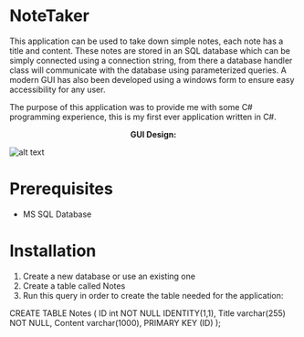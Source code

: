 # NoteTaker
This application can be used to take down simple notes, each note has a title and content. These notes are stored in an SQL database which can be simply connected using a connection string, from there a database handler class will communicate with the database using parameterized queries. A modern GUI has also been developed using a windows form to ensure easy accessibility for any user.

The purpose of this application was to provide me with some C# programming experience, this is my first ever application written in C#.

<p align="center">
    <b>GUI Design:</b> 
</p>

![alt text](https://i.imgur.com/6xNAz07.png)

# Prerequisites
* MS SQL Database

# Installation
1. Create a new database or use an existing one
2. Create a table called Notes
3. Run this query in order to create the table needed for the application: 

CREATE TABLE Notes (
	ID int NOT NULL IDENTITY(1,1),
	Title varchar(255) NOT NULL,
	Content varchar(1000),
	PRIMARY KEY (ID)
);
